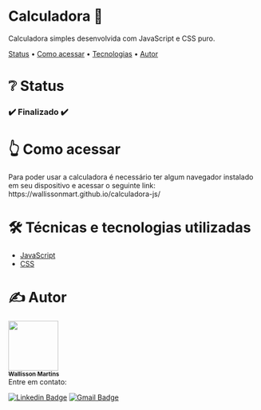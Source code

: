 <h1 align="left">Calculadora 🔢</h1>
<p align="left">Calculadora simples desenvolvida com JavaScript e CSS puro.</p>

<p align="left">
 <a href="#status">Status</a> •
 <a href="#acessar">Como acessar</a> •
 <a href="#tecnologias">Tecnologias</a> •
 <a href="#autor">Autor</a>
</p>

<h1 align="left" id="status">❔ Status</h1>

<h3 align="left"> 
  ✔️ Finalizado ✔️
</h3>

<h1 align="left" id="acessar">👆 Como acessar</h1>
Para poder usar a calculadora é necessário ter algum navegador instalado em seu dispositivo e acessar o seguinte link: https://wallissonmart.github.io/calculadora-js/

<h1 align="left" id="tecnologias">🛠️ Técnicas e tecnologias utilizadas</h1>

- [JavaScript](https://developer.mozilla.org/pt-BR/docs/Web/JavaScript)
- [CSS](https://developer.mozilla.org/pt-BR/docs/Web/CSS)

<h1 align="left" id="autor">✍️ Autor</h1>
<a href="https://github.com/wallissonmart">
 <img src="https://avatars.githubusercontent.com/u/93344198?s=400&u=efc1c28e0cfb7b7e29bdf3ac50a79d0ddcf8b467&v=4" width="100px;" alt=""/>
 <br/>
 <sub><b>Wallisson Martins</b></sub></a> <a href=" https://github.com/wallissonmart" title=GitHub"></a>
<br/>
Entre em contato:
 
[![Linkedin Badge](https://img.shields.io/badge/-Wallisson-blue?style=flat-square&logo=Linkedin&logoColor=white&link=https://www.linkedin.com/in/wallisson-martins-/)](https://www.linkedin.com/in/wallisson-martins-/) 
[![Gmail Badge](https://img.shields.io/badge/-wallissonmartins37@gmail.com-c14438?style=flat-square&logo=Gmail&logoColor=white&link=mailto:wallissonmartins37@gmail.com)](mailto:wallissonmartins37@gmail.com)
